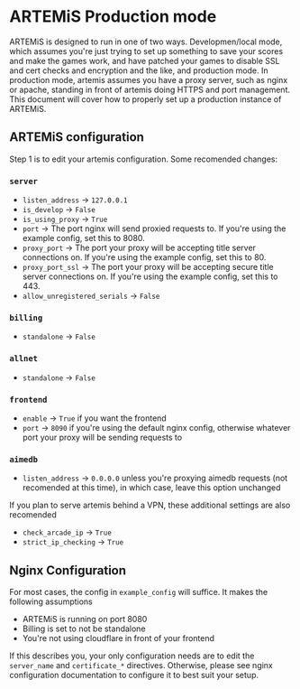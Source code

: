 # ARTEMiS Production mode
ARTEMiS is designed to run in one of two ways. Developmen/local mode, which assumes you're just trying to set up something to save your scores and make the games work, and have patched your games to disable SSL and cert checks and encryption and the like, and production mode. In production mode, artemis assumes you have a proxy server, such as nginx or apache, standing in front of artemis doing HTTPS and port management. This document will cover how to properly set up a production instance of ARTEMiS.

## ARTEMiS configuration
Step 1 is to edit your artemis configuration. Some recomended changes:
### `server`
- `listen_address` -> `127.0.0.1`
- `is_develop` -> `False`
- `is_using_proxy` -> `True`
- `port` -> The port nginx will send proxied requests to. If you're using the example config, set this to 8080.
- `proxy_port` -> The port your proxy will be accepting title server connections on. If you're using the example config, set this to 80.
- `proxy_port_ssl` -> The port your proxy will be accepting secure title server connections on. If you're using the example config, set this to 443.
- `allow_unregistered_serials` -> `False`
### `billing`
- `standalone` -> `False`
### `allnet`
- `standalone` -> `False`
### `frontend`
- `enable` -> `True` if you want the frontend
- `port` -> `8090` if you're using the default nginx config, otherwise whatever port your proxy will be sending requests to
### `aimedb`
- `listen_address` -> `0.0.0.0` unless you're proxying aimedb requests (not recomended at this time), in which case, leave this option unchanged

If you plan to serve artemis behind a VPN, these additional settings are also recomended
- `check_arcade_ip` -> `True`
- `strict_ip_checking` -> `True`

## Nginx Configuration
For most cases, the config in `example_config` will suffice. It makes the following assumptions
- ARTEMiS is running on port 8080
- Billing is set to not be standalone
- You're not using cloudflare in front of your frontend

If this describes you, your only configuration needs are to edit the `server_name` and `certificate_*` directives. Otherwise, please see nginx configuration documentation to configure it to best suit your setup.
